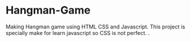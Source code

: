 # Hangman-Game
Making Hangman game using HTML CSS and Javascript. This project is specially make for learn javascript so CSS is not  perfect. . 
